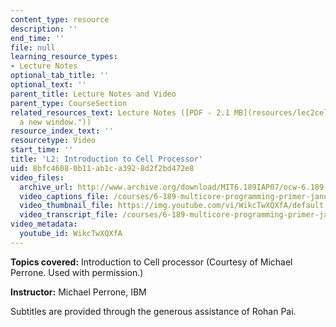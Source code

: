 ```yaml
---
content_type: resource
description: ''
end_time: ''
file: null
learning_resource_types:
- Lecture Notes
optional_tab_title: ''
optional_text: ''
parent_title: Lecture Notes and Video
parent_type: CourseSection
related_resources_text: Lecture Notes ([PDF - 2.1 MB](resources/lec2cell "Open in
  a new window."))
resource_index_text: ''
resourcetype: Video
start_time: ''
title: 'L2: Introduction to Cell Processor'
uid: 8bfc4608-0b11-ab1c-a392-8d2f2bd472e8
video_files:
  archive_url: http://www.archive.org/download/MIT6.189IAP07/ocw-6.189-iap07-lec02_300k.mp4
  video_captions_file: /courses/6-189-multicore-programming-primer-january-iap-2007/bf0a6649c8525b54822871a1733863fc_WikcTwXQXfA.vtt
  video_thumbnail_file: https://img.youtube.com/vi/WikcTwXQXfA/default.jpg
  video_transcript_file: /courses/6-189-multicore-programming-primer-january-iap-2007/721667903c71785ddd21c5199afd8505_WikcTwXQXfA.pdf
video_metadata:
  youtube_id: WikcTwXQXfA
---
```


**Topics covered:** Introduction to Cell processor (Courtesy of Michael Perrone. Used with permission.)

**Instructor:** Michael Perrone, IBM

Subtitles are provided through the generous assistance of Rohan Pai.
